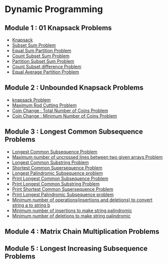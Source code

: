 # Dynamic Programming
## Module 1 : 01 Knapsack Problems
* [Knapsack](https://github.com/anubhavgupta1/Dynamic-Programming/tree/main/KnapSack%20Problems/01%20Knapasack)
* [Subset Sum Problem](https://github.com/anubhavgupta1/Dynamic-Programming/tree/main/KnapSack%20Problems/2%20Subset%20Sum%20Problem)
* [Equal Sum Partition Problem](https://github.com/anubhavgupta1/Dynamic-Programming/tree/main/KnapSack%20Problems/3%20Equal%20Sum%20Partition%20Problem)
* [Count Subset Sum Problem](https://github.com/anubhavgupta1/Dynamic-Programming/tree/main/KnapSack%20Problems/4%20Count%20Subset%20Sum%20Problem)
* [Partition Subset Sum Problem](https://github.com/anubhavgupta1/Dynamic-Programming/tree/main/KnapSack%20Problems/5%20Partition%20Subset%20Sum%20Problem)
* [Count Subset difference Problem](https://github.com/anubhavgupta1/Dynamic-Programming/tree/main/KnapSack%20Problems/6%20Count%20Subset%20diff%20Problem)
* [Equal Average Partition Problem](https://github.com/anubhavgupta1/Dynamic-Programming/tree/main/KnapSack%20Problems/7%20Equal%20Average%20Partition%20Problem/DP)
## Module 2 : Unbounded Knapsack Problems
* [knapsack Problem](https://github.com/anubhavgupta1/Dynamic-Programming/tree/main/UnBounded%20Knapsack/1%20Knapsack)
* [Maximum Rod Cutting Problem](https://github.com/anubhavgupta1/Dynamic-Programming/tree/main/UnBounded%20Knapsack/2%20Maximum%20Rod%20Cutting)
* [Coin Change : Total Number of Coins Problem](https://github.com/anubhavgupta1/Dynamic-Programming/tree/main/UnBounded%20Knapsack/3%20Coin%20Change%201)
* [Coin Change : Minimum Number of Coins Problem](https://github.com/anubhavgupta1/Dynamic-Programming/tree/main/UnBounded%20Knapsack/4%20Coin%20Change%202)
## Module 3 : Longest Common Subsequence Problems
* [Longest Common Subsequence Problem](https://github.com/anubhavgupta1/Dynamic-Programming/tree/main/LCS%20Problems/1%20Longest%20Common%20Subsequence)
* [Maximum number of uncrossed lines between two given arrays Problem](https://github.com/anubhavgupta1/Dynamic-Programming/tree/main/LCS%20Problems/6%20Uncrossed%20Lines/DP)
* [Longest Common Substring Problem](https://github.com/anubhavgupta1/Dynamic-Programming/tree/main/LCS%20Problems/2%20Longest%20Common%20Substring)
* [Shortest Common Supersequence Problem](https://github.com/anubhavgupta1/Dynamic-Programming/tree/main/LCS%20Problems/5%20Shortest%20Common%20Supersequence/DP)
* [Longest Palindromic Subsequence problem]()
* [Print Longest Common Subsequence Problem](https://github.com/anubhavgupta1/Dynamic-Programming/tree/main/LCS%20Problems/3%20Print%20Longest%20Common%20Subsequence/DP)
* [Print Longest Common Substring Problem](https://github.com/anubhavgupta1/Dynamic-Programming/tree/main/LCS%20Problems/4%20Print%20Longest%20Common%20Substring/DP)
* [Print Shortest Common Supersequence Problem](https://github.com/anubhavgupta1/Dynamic-Programming/tree/main/LCS%20Problems/7%20Print%20Shortest%20Common%20Supersequence/DP)
* [Print Longest Palindromic Subsequence problem]()
* [Minimum number of operations(insertions and deletions) to convert string a to string b](https://github.com/anubhavgupta1/Dynamic-Programming/tree/main/LCS%20Problems/8%20Minimum%20Number%20of%20operations%20to%20convert%20string%20a%20to%20%20string%20b/DP)
* [Minimum number of insertions to make string palindromic]()
* [Minimum number of deletions to make string palindromic]()
## Module 4 : Matrix Chain Multiplication Problems
## Module 5 : Longest Increasing Subsequence Problems

